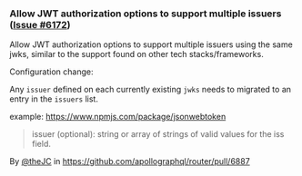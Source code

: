 ### Allow JWT authorization options to support multiple issuers ([Issue #6172](https://github.com/apollographql/router/issues/6172))

Allow JWT authorization options to support multiple issuers using the same jwks, similar to the support found on other tech stacks/frameworks.

Configuration change:

Any `issuer` defined on each currently existing `jwks` needs to migrated to an entry in the `issuers` list.  

example:
https://www.npmjs.com/package/jsonwebtoken
> issuer (optional): string or array of strings of valid values for the iss field.

By [@theJC](https://github.com/theJC) in https://github.com/apollographql/router/pull/6887
